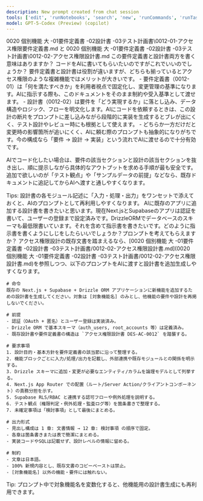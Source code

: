 ```yaml
---
description: New prompt created from chat session
tools: ['edit', 'runNotebooks', 'search', 'new', 'runCommands', 'runTasks', 'next-devtools/*', 'chrome-devtools/*', 'Postgres(LOCAL-supabase)/*', 'supabase/apply_migration', 'supabase/confirm_cost', 'supabase/deploy_edge_function', 'supabase/execute_sql', 'supabase/generate_typescript_types', 'supabase/get_advisors', 'supabase/get_anon_key', 'supabase/get_edge_function', 'supabase/get_logs', 'supabase/list_migrations', 'supabase/list_tables', 'supabase/search_docs', 'vscode/get_terminal_output', 'shadcn-ui/*', 'shadcn/*', 'serena/*', 'playwright/browser_navigate', 'playwright/browser_resize', 'playwright/browser_select_option', 'calil-library-mcp/*', 'context7/*', 'sequentialthinking/*', 'executePrompt', 'usages', 'vscodeAPI', 'think', 'problems', 'changes', 'testFailure', 'openSimpleBrowser', 'fetch', 'githubRepo', 'extensions', 'todos', 'runTests']
model: GPT-5-Codex (Preview) (copilot)
---
```

<user>
0020 個別機能 大 -01要件定義書 -02設計書 -03テスト計画書\0012-01-アクセス権限要件定義書.md と 0020 個別機能 大 -01要件定義書 -02設計書 -03テスト計画書\0012-02-アクセス権限設計書.md この要件定義書と設計書両方を書く意味はありますか？ コードをAIに書いてもらいたいのですがこれでいいのでしょうか？
</user>
<assistant>
要件定義書と設計書は役割が違いますが、どちらも揃っているとアクセス権限のような複雑機能ではメリットが大きいです。
- 要件定義書（0012-01）は「何を満たすべきか」を利用者視点で固定化し、変更管理の基準になります。AIに指示する際も、このドキュメントをそのまま制約や受入基準として渡せます。
- 設計書（0012-02）は要件を「どう実現するか」に落とし込み、データ構造やロジック、フローを明文化します。AIにコードを依頼するときは、この設計の断片をプロンプトに差し込みながら段階的に実装を生成するとブレが出にくく、テスト設計やレビュー時にも根拠として使えます。
- どちらか一方だけだと変更時の影響箇所が追いにくく、AIに頼む際のプロンプトも抽象的になりがちです。今の構成なら「要件 → 設計 → 実装」という流れでAIに渡せるので十分有効です。

AIでコード化したい場合は、要件の該当セクションと設計の該当セクションを抜き出し、順に提示しながら具体的なアウトプットを求める手順が最も安全です。追加で欲しいのが「テスト観点」や「サンプルデータの前提」などなら、既存ドキュメントに追記してからAIへ渡すと通しやすくなります。

Tips: 設計書の各モジュール記述に「入力・処理・出力」をワンセットで添えておくと、AIのプロンプトとして再利用しやすくなります。
</assistant>
<user>
AIに既存のアプリに追加する設計書を書きたいと思います。現在Next.jsとSupabaseのアプリは認証を書いて、ユーザーの登録まで設定済みです。DrizzleORMでデータベースのスキーマも最低限書いています。それを含めて指示書を書きたいです。どのように指示書を書くようにしじをしたらいいでしょうか？プロンプトを考えてもらえますか？
</user>
<assistant>
アクセス権限設計の既存文書を踏まえるなら、[0020 個別機能 大 -01要件定義書 -02設計書 -03テスト計画書/0012-02-アクセス権限設計書.md](0020 個別機能 大 -01要件定義書 -02設計書 -03テスト計画書/0012-02-アクセス権限設計書.md)を参照しつつ、以下のプロンプトをAIに渡すと設計書を追加生成しやすくなります。

````text
# 命令
既存の Next.js + Supabase + Drizzle ORM アプリケーションに新機能を追加するための設計書を生成してください。対象は [対象機能名] のみとし、他機能の要件や設計を再掲しないでください。

# 前提
- 認証（OAuth + 匿名）とユーザー登録は実装済み。
- Drizzle ORM で基本スキーマ（auth_users, root_accounts 等）は定義済み。
- 既存設計書や要件定義書の構造は `アクセス権限設計書 DES-AC-0012` を踏襲する。

# 要求事項
1. 設計目的・基本方針を要件定義書の該当節に沿って整理する。
2. 機能ブロックごとに入力/処理/出力を記載し、外部連携や既存モジュールとの関係を明示する。
3. Drizzle スキーマに追加・変更が必要なエンティティ/カラムを論理モデルとして列挙する。
4. Next.js App Router での配置（ルート/Server Action/クライアントコンポーネント）の責務分担を示す。
5. Supabase RLS/RBAC と連携する認可フローや例外処理を説明する。
6. テスト観点（権限判定・例外処理・監査ログ等）を箇条書きで整理する。
7. 未確定事項は「検討事項」として最後にまとめる。

# 出力形式
- 見出し構成は 1 章: 文書情報 → 12 章: 検討事項 の順序で固定。
- 各章は箇条書きまたは表で簡潔にまとめる。
- 実装コードやSQLは記載せず、設計レベルの情報に留める。

# 制約
- 文章は日本語。
- 100% 新規内容とし、既存文書のコピーペーストは禁止。
- [対象機能名] 以外の機能・要件には触れない。
````

Tip: プロンプト中で対象機能名を変数化すると、他機能用の設計書生成にも再利用できます。
</assistant>
